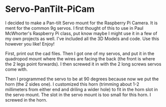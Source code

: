 # Servo-PanTilt-PiCam
I decided to make a Pan-tilt Servo mount for the Raspberry Pi Camera. It is ment for the common 9g servos. I first thought of this to use in Paul McWhorter's Raspberry Pi class, put know maybe I might use it in a few of my own projects as well. I've included all the 3D Models and code. Use this however you like! Enjoy!

First, print out the cad files. 
Then I got one of my servos, and put it in the quadropod mount where the wires are facing the back \(the front is where the 2 legs point forwards\). I then screwed it in with the 2 long screws servos come with. 

Then I programmed the servo to be at 90 degrees because now we put the horn \(the 2 sides one\). I customized this horn \(trimming about 1-2 millimeters from either end and driling a wider hole\) to fit in the horn slot in the servo mount. The slot in the servo mount is too small for this horn. I screwed in the horn. 
